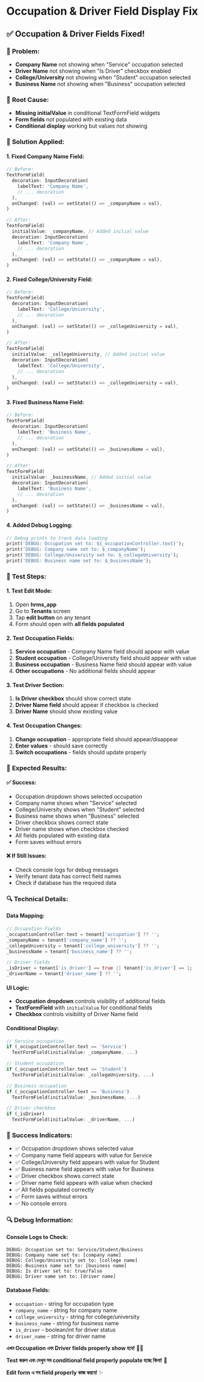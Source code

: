 # Occupation & Driver Field Display Fix

## ✅ **Occupation & Driver Fields Fixed!**

### 🔧 **Problem:**
- **Company Name** not showing when "Service" occupation selected
- **Driver Name** not showing when "Is Driver" checkbox enabled
- **College/University** not showing when "Student" occupation selected
- **Business Name** not showing when "Business" occupation selected

### 🔧 **Root Cause:**
- **Missing initialValue** in conditional TextFormField widgets
- **Form fields** not populated with existing data
- **Conditional display** working but values not showing

### 🔧 **Solution Applied:**

#### **1. Fixed Company Name Field:**
```dart
// Before:
TextFormField(
  decoration: InputDecoration(
    labelText: 'Company Name',
    // ... decoration
  ),
  onChanged: (val) => setState(() => _companyName = val),
)

// After:
TextFormField(
  initialValue: _companyName, // Added initial value
  decoration: InputDecoration(
    labelText: 'Company Name',
    // ... decoration
  ),
  onChanged: (val) => setState(() => _companyName = val),
)
```

#### **2. Fixed College/University Field:**
```dart
// Before:
TextFormField(
  decoration: InputDecoration(
    labelText: 'College/University',
    // ... decoration
  ),
  onChanged: (val) => setState(() => _collegeUniversity = val),
)

// After:
TextFormField(
  initialValue: _collegeUniversity, // Added initial value
  decoration: InputDecoration(
    labelText: 'College/University',
    // ... decoration
  ),
  onChanged: (val) => setState(() => _collegeUniversity = val),
)
```

#### **3. Fixed Business Name Field:**
```dart
// Before:
TextFormField(
  decoration: InputDecoration(
    labelText: 'Business Name',
    // ... decoration
  ),
  onChanged: (val) => setState(() => _businessName = val),
)

// After:
TextFormField(
  initialValue: _businessName, // Added initial value
  decoration: InputDecoration(
    labelText: 'Business Name',
    // ... decoration
  ),
  onChanged: (val) => setState(() => _businessName = val),
)
```

#### **4. Added Debug Logging:**
```dart
// Debug prints to track data loading
print('DEBUG: Occupation set to: ${_occupationController.text}');
print('DEBUG: Company name set to: $_companyName');
print('DEBUG: College/University set to: $_collegeUniversity');
print('DEBUG: Business name set to: $_businessName');
```

### 📱 **Test Steps:**

#### **1. Test Edit Mode:**
1. Open **hrms_app**
2. Go to **Tenants** screen
3. Tap **edit button** on any tenant
4. Form should open with **all fields populated**

#### **2. Test Occupation Fields:**
1. **Service occupation** - Company Name field should appear with value
2. **Student occupation** - College/University field should appear with value
3. **Business occupation** - Business Name field should appear with value
4. **Other occupations** - No additional fields should appear

#### **3. Test Driver Section:**
1. **Is Driver checkbox** should show correct state
2. **Driver Name field** should appear if checkbox is checked
3. **Driver Name** should show existing value

#### **4. Test Occupation Changes:**
1. **Change occupation** - appropriate field should appear/disappear
2. **Enter values** - should save correctly
3. **Switch occupations** - fields should update properly

### 🎯 **Expected Results:**

#### **✅ Success:**
- Occupation dropdown shows selected occupation
- Company name shows when "Service" selected
- College/University shows when "Student" selected
- Business name shows when "Business" selected
- Driver checkbox shows correct state
- Driver name shows when checkbox checked
- All fields populated with existing data
- Form saves without errors

#### **❌ If Still Issues:**
- Check console logs for debug messages
- Verify tenant data has correct field names
- Check if database has the required data

### 🔍 **Technical Details:**

#### **Data Mapping:**
```dart
// Occupation fields
_occupationController.text = tenant['occupation'] ?? '';
_companyName = tenant['company_name'] ?? '';
_collegeUniversity = tenant['college_university'] ?? '';
_businessName = tenant['business_name'] ?? '';

// Driver fields
_isDriver = tenant['is_driver'] == true || tenant['is_driver'] == 1;
_driverName = tenant['driver_name'] ?? '';
```

#### **UI Logic:**
- **Occupation dropdown** controls visibility of additional fields
- **TextFormField** with `initialValue` for conditional fields
- **Checkbox** controls visibility of Driver Name field

#### **Conditional Display:**
```dart
// Service occupation
if (_occupationController.text == 'Service')
  TextFormField(initialValue: _companyName, ...)

// Student occupation  
if (_occupationController.text == 'Student')
  TextFormField(initialValue: _collegeUniversity, ...)

// Business occupation
if (_occupationController.text == 'Business')
  TextFormField(initialValue: _businessName, ...)

// Driver checkbox
if (_isDriver)
  TextFormField(initialValue: _driverName, ...)
```

### 🎉 **Success Indicators:**
- ✅ Occupation dropdown shows selected value
- ✅ Company name field appears with value for Service
- ✅ College/University field appears with value for Student
- ✅ Business name field appears with value for Business
- ✅ Driver checkbox shows correct state
- ✅ Driver name field appears with value when checked
- ✅ All fields populated correctly
- ✅ Form saves without errors
- ✅ No console errors

### 🔍 **Debug Information:**

#### **Console Logs to Check:**
```
DEBUG: Occupation set to: Service/Student/Business
DEBUG: Company name set to: [company name]
DEBUG: College/University set to: [college name]
DEBUG: Business name set to: [business name]
DEBUG: Is driver set to: true/false
DEBUG: Driver name set to: [driver name]
```

#### **Database Fields:**
- `occupation` - string for occupation type
- `company_name` - string for company name
- `college_university` - string for college/university
- `business_name` - string for business name
- `is_driver` - boolean/int for driver status
- `driver_name` - string for driver name

**এখন Occupation এবং Driver fields properly show হবে!** 💼🚗

**Test করুন এবং দেখুন সব conditional field properly populate হচ্ছে কিনা!** 📱

**Edit form এ সব field properly কাজ করবে!** ✨ 